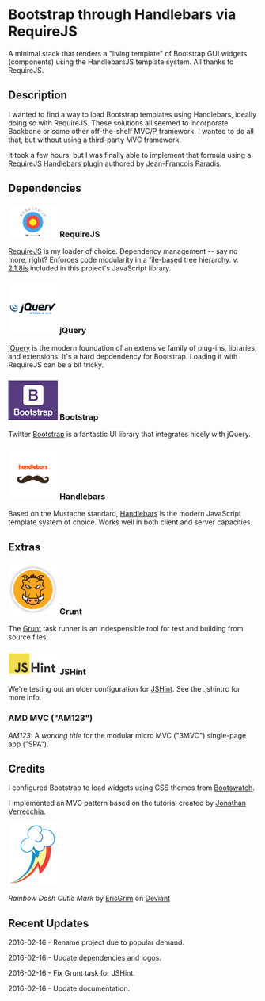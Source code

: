 # Bootstrap through Handlebars via RequireJS

A minimal stack that renders a "living template" of Bootstrap GUI widgets (components) using the HandlebarsJS template system. All thanks to RequireJS.

## Description

I wanted to find a way to load Bootstrap templates using Handlebars, ideally doing so with RequireJS. These solutions all seemed to incorporate Backbone or some other off-the-shelf MVC/P framework. I wanted to do all that, but without using a third-party MVC framework.

It took a few hours, but I was finally able to implement that formula using a [RequireJS Handlebars plugin](https://github.com/jfparadis/requirejs-handlebars) authored by [Jean-Francois Paradis](http://www.jeanfrancoisparadis.com/).

## Dependencies


### ![RequireJS](src/img/vendors/requirejs/logo-01.png) RequireJS

[RequireJS](http://www.requirejs.org) is my loader of choice. Dependency management -- say no more, right? 
Enforces code modularity in a file-based tree hierarchy.
v. [2.1.8is](http://jrburke.com/2013/07/08/requirejs-2.1.8-released/) included in this project's JavaScript library.

### ![jQuery](src/img/vendors/jquery/logo-01.png) jQuery

[jQuery](http://www.jquery.org) is the modern foundation of an extensive family of plug-ins, libraries, and extensions. It's a hard depdendency for Bootstrap. Loading it with RequireJS can be a bit tricky.

### ![Bootstrap](src/img/vendors/bootstrap/logo-01.png) Bootstrap 

Twitter [Bootstrap](http://getbootstrap.com) is a fantastic UI library that integrates nicely with jQuery.

### ![Handlebars](src/img/vendors/handlebars/logo-01.png) Handlebars

Based on the Mustache standard, [Handlebars](http://handlebarsjs.com/) is the modern JavaScript template system of choice. Works well in both client and server capacities.

## Extras

### ![Grunt](src/img/vendors/grunt/logo-01.png) Grunt

The [Grunt](http://www.gruntjs.org) task runner is an indespensible tool for test and building from source files.

### ![JSHint](src/img/vendors/jshint/logo-01.jpg) JSHint

We're testing out an older configuration for [JSHint](http://jshint.com/). See the .jshintrc for more info.

### AMD MVC ("AM123")
*AM123*: A _working title_ for the modular micro MVC ("3MVC") single-page app ("SPA").

## Credits

I configured Bootstrap to load widgets using CSS themes from [Bootswatch](http://www.bootswatch.com).

I implemented an MVC pattern based on the tutorial created by [Jonathan Verrecchia](http://verekia.com/requirejs/build-simple-client-side-mvc-app-require-js/).

![Rainbow Dash](src/img/rainbow-dash/profile.png)

_Rainbow Dash Cutie Mark_ by [ErisGrim](http://erisgrim.deviantart.com/) on [Deviant](http://www.deviantart.com/morelikethis/312568678)

## Recent Updates

2016-02-16 - Rename project due to popular demand.

2016-02-16 - Update dependencies and logos.

2016-02-16 - Fix Grunt task for JSHint.

2016-02-16 - Update documentation.
